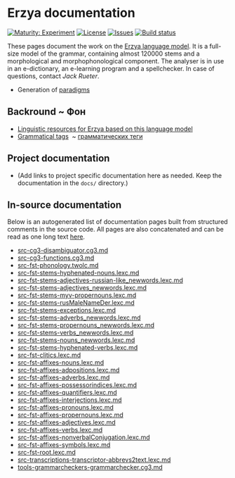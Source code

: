 # Erzya documentation

[![Maturity: Experiment](https://img.shields.io/badge/Maturity-Experiment-black.svg)](https://giellalt.github.io/MaturityClassification.html)
[![License](https://img.shields.io/github/license/giellalt/lang-myv)](https://raw.githubusercontent.com/giellalt/lang-myv/main/LICENSE)
[![Issues](https://img.shields.io/github/issues/giellalt/lang-myv)](https://github.com/giellalt/lang-myv/issues)
[![Build status](https://github.com/giellalt/lang-myv/workflows/Speller%20CI+CD/badge.svg)](https://github.com/giellalt/lang-myv/actions)

These pages document the work on the [Erzya language model](https://github.com/giellalt/lang-myv). It is a full-size model of the grammar, containing almost 120000 stems and a morphological and morphophonological component. The analyser is in use in an e-dictionary, an e-learning program and a spellchecker. In case of questions, contact *Jack Rueter*.

* Generation of [paradigms](http://giellatekno.uit.no/cgi/p-myv.eng.html)

## Backround ~ Фон

* [Linguistic resources for Erzya based on this language model](https://giellatekno.uit.no/cgi/index.myv.eng.html)
* [Grammatical tags](docu-grammartags.eng.md)  ~ [грамматических теги](docu-grammartags.rus.md)

## Project documentation

* (Add links to project specific documentation here as needed. Keep the documentation in the `docs/` directory.)

## In-source documentation

Below is an autogenerated list of documentation pages built from structured comments in the source code. All pages are also concatenated and can be read as one long text [here](myv.md).

* [src-cg3-disambiguator.cg3.md](src-cg3-disambiguator.cg3.md)
* [src-cg3-functions.cg3.md](src-cg3-functions.cg3.md)
* [src-fst-phonology.twolc.md](src-fst-phonology.twolc.md)
* [src-fst-stems-hyphenated-nouns.lexc.md](src-fst-stems-hyphenated-nouns.lexc.md)
* [src-fst-stems-adjectives-russian-like_newwords.lexc.md](src-fst-stems-adjectives-russian-like_newwords.lexc.md)
* [src-fst-stems-adjectives_newwords.lexc.md](src-fst-stems-adjectives_newwords.lexc.md)
* [src-fst-stems-myv-propernouns.lexc.md](src-fst-stems-myv-propernouns.lexc.md)
* [src-fst-stems-rusMaleNameDer.lexc.md](src-fst-stems-rusMaleNameDer.lexc.md)
* [src-fst-stems-exceptions.lexc.md](src-fst-stems-exceptions.lexc.md)
* [src-fst-stems-adverbs_newwords.lexc.md](src-fst-stems-adverbs_newwords.lexc.md)
* [src-fst-stems-propernouns_newwords.lexc.md](src-fst-stems-propernouns_newwords.lexc.md)
* [src-fst-stems-verbs_newwords.lexc.md](src-fst-stems-verbs_newwords.lexc.md)
* [src-fst-stems-nouns_newwords.lexc.md](src-fst-stems-nouns_newwords.lexc.md)
* [src-fst-stems-hyphenated-verbs.lexc.md](src-fst-stems-hyphenated-verbs.lexc.md)
* [src-fst-clitics.lexc.md](src-fst-clitics.lexc.md)
* [src-fst-affixes-nouns.lexc.md](src-fst-affixes-nouns.lexc.md)
* [src-fst-affixes-adpositions.lexc.md](src-fst-affixes-adpositions.lexc.md)
* [src-fst-affixes-adverbs.lexc.md](src-fst-affixes-adverbs.lexc.md)
* [src-fst-affixes-possessorindices.lexc.md](src-fst-affixes-possessorindices.lexc.md)
* [src-fst-affixes-quantifiers.lexc.md](src-fst-affixes-quantifiers.lexc.md)
* [src-fst-affixes-interjections.lexc.md](src-fst-affixes-interjections.lexc.md)
* [src-fst-affixes-pronouns.lexc.md](src-fst-affixes-pronouns.lexc.md)
* [src-fst-affixes-propernouns.lexc.md](src-fst-affixes-propernouns.lexc.md)
* [src-fst-affixes-adjectives.lexc.md](src-fst-affixes-adjectives.lexc.md)
* [src-fst-affixes-verbs.lexc.md](src-fst-affixes-verbs.lexc.md)
* [src-fst-affixes-nonverbalConjugation.lexc.md](src-fst-affixes-nonverbalConjugation.lexc.md)
* [src-fst-affixes-symbols.lexc.md](src-fst-affixes-symbols.lexc.md)
* [src-fst-root.lexc.md](src-fst-root.lexc.md)
* [src-transcriptions-transcriptor-abbrevs2text.lexc.md](src-transcriptions-transcriptor-abbrevs2text.lexc.md)
* [tools-grammarcheckers-grammarchecker.cg3.md](tools-grammarcheckers-grammarchecker.cg3.md)
